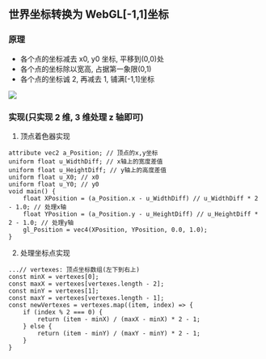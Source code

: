 ## 世界坐标转换为 WebGL[-1,1]坐标

### 原理

* 各个点的坐标减去 x0, y0 坐标, 平移到(0,0)处
* 各个点的坐标除以宽高, 占据第一象限(0,1)
* 各个点的坐标诚 2, 再减去 1, 铺满[-1,1]坐标

![](https://p3-juejin.byteimg.com/tos-cn-i-k3u1fbpfcp/0672fef5ffa744cdbf721d8f2423d5c8~tplv-k3u1fbpfcp-zoom-1.image)

### 实现(只实现 2 维, 3 维处理 z 轴即可)

1. 顶点着色器实现

```
attribute vec2 a_Position; // 顶点的x,y坐标
uniform float u_WidthDiff; // x轴上的宽度差值
uniform float u_HeightDiff; // y轴上的高度差值
uniform float u_X0; // x0
uniform float u_Y0; // y0
void main() {
	float XPosition = (a_Position.x - u_WidthDiff) // u_WidthDiff * 2 - 1.0; // 处理x轴
    float YPosition = (a_Position.y - u_HeightDiff) // u_HeightDiff * 2 - 1.0; // 处理y轴
    gl_Position = vec4(XPosition, YPosition, 0.0, 1.0);
}
```

2. 处理坐标点实现

```
...// vertexes: 顶点坐标数组(左下到右上)
const minX = vertexes[0];
const maxX = vertexes[vertexes.length - 2];
const minY = vertexes[1];
const maxY = vertexes[vertexes.length - 1];
const newVertexes = vertexes.map((item, index) => {
	if (index % 2 === 0) {
    	return (item - minX) / (maxX - minX) * 2 - 1;
    } else {
    	return (item - minY) / (maxY - minY) * 2 - 1;
    }
}
```
